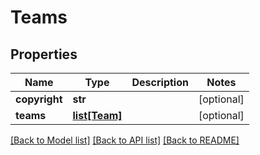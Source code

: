 # Teams

## Properties
Name | Type | Description | Notes
------------ | ------------- | ------------- | -------------
**copyright** | **str** |  | [optional] 
**teams** | [**list[Team]**](Team.md) |  | [optional] 

[[Back to Model list]](../README.md#documentation-for-models) [[Back to API list]](../README.md#documentation-for-api-endpoints) [[Back to README]](../README.md)

